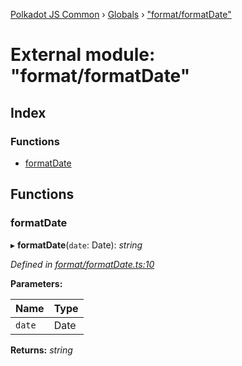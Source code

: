 [Polkadot JS Common](../README.md) › [Globals](../globals.md) › ["format/formatDate"](_format_formatdate_.md)

# External module: "format/formatDate"

## Index

### Functions

* [formatDate](_format_formatdate_.md#formatdate)

## Functions

###  formatDate

▸ **formatDate**(`date`: Date): *string*

*Defined in [format/formatDate.ts:10](https://github.com/polkadot-js/common/blob/afce99ed/packages/util/src/format/formatDate.ts#L10)*

**Parameters:**

Name | Type |
------ | ------ |
`date` | Date |

**Returns:** *string*

